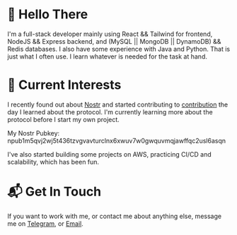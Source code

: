 # 👋 Hello There
I'm a full-stack developer mainly using React && Tailwind for frontend, NodeJS && Express backend, and (MySQL || MongoDB || DynamoDB) && Redis databases. I also have some experience with Java and Python. That is just what I often use. I learn whatever is needed for the task at hand.

# 🚀 Current Interests
I recently found out about [Nostr](https://nostr.com/) and started contributing to [contribution](https://github.com/verbiricha/habla.news) the day I learned about the protocol. I'm currently learning more about the protocol before I start my own project.

My Nostr Pubkey: npub1m5qvj2wj5t436tzvgvavturclnx6xwuv7w0gwquvmqjawffqc2usl6asqn

I've also started building some projects on AWS, practicing CI/CD and scalability, which has been fun.

# 📬 Get In Touch
If you want to work with me, or contact me about anything else, message me on [Telegram](https://t.me/reecehunt3r), or [Email](mailto:heecerunter+github@gmail.com).
